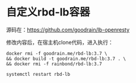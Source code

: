 # 自定义rbd-lb容器

源码在：https://github.com/goodrain/lb-openresty

修改内容后，在宿主机clone代码，进入执行：
~~~
docker rmi -f goodrain.me/rbd-lb:3.7 \
&& docker build -t goodrain.me/rbd-lb:3.7 . \
&& docker rmi -f rainbond/rbd-lb:3.7

systemctl restart rbd-lb
~~~